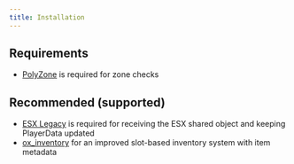 ```yaml
---
title: Installation
---
```


## Requirements
- [PolyZone](https://github.com/mkafrin/PolyZone) is required for zone checks

## Recommended (supported)
- [ESX Legacy](https://github.com/esx-framework/esx-legacy) is required for receiving the ESX shared object and keeping PlayerData updated
- [ox_inventory](https://github.com/overextended/ox_inventory) for an improved slot-based inventory system with item metadata

